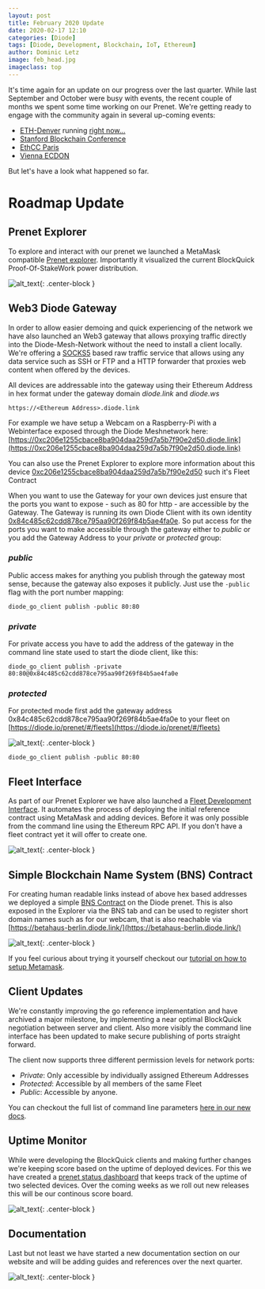 ```yaml
---
layout: post
title: February 2020 Update
date: 2020-02-17 12:10
categories: [Diode]
tags: [Diode, Development, Blockchain, IoT, Ethereum]
author: Dominic Letz
image: feb_head.jpg
imageclass: top
---
```


It's time again for an update on our progress over the last quarter. While last September and October were busy with events, the recent couple of months we spent some time working on our Prenet. We're getting ready to engage with the community again in several up-coming events:
* [ETH-Denver](https://www.ethdenver.com/) running [right now...](https://twitter.com/diode_chain/status/1228155750846873600)
* [Stanford Blockchain Conference](https://cbr.stanford.edu/sbc20/)
* [EthCC Paris](https://ethcc.io/)
* [Vienna ECDON](https://edcon.io/) 

But let's have a look what happened so far. 

# Roadmap Update

## Prenet Explorer

To explore and interact with our prenet we launched a MetaMask compatible [Prenet explorer](https://diode.io/prenet/#/). Importantly it visualized the current BlockQuick Proof-Of-StakeWork power distribution. 

![alt_text](images/blog/feb_prenet.png "Prenet Explorer"){: .center-block }

## Web3 Diode Gateway

In order to allow easier demoing and quick experiencing of the network we have also launched an Web3 gateway that allows proxying traffic directly into the Diode-Mesh-Network without the need to install a client locally. We're offering a [SOCKS5](https://en.wikipedia.org/wiki/SOCKS#SOCKS5) based raw traffic service that allows using any data service such as SSH or FTP and a HTTP forwarder that proxies web content when offered by the devices.

All devices are addressable into the gateway using their Ethereum Address in hex format under the gateway domain _diode.link_ and _diode.ws_

```
https://<Ethereum Address>.diode.link
```

For example we have setup a Webcam on a Raspberry-Pi with a Webinterface exposed through the Diode Meshnetwork here: [https://0xc206e1255cbace8ba904daa259d7a5b7f90e2d50.diode.link](https://0xc206e1255cbace8ba904daa259d7a5b7f90e2d50.diode.link)

You can also use the Prenet Explorer to explore more information about this device [0xc206e1255cbace8ba904daa259d7a5b7f90e2d50](https://diode.io/prenet/#/address/0xc206e1255cbace8ba904daa259d7a5b7f90e2d50) such it's Fleet Contract 

When you want to use the Gateway for your own devices just ensure that the ports you want to expose - such as 80 for http - are accessible by the Gateway. The Gateway is running its own Diode Client with its own identity [0x84c485c62cdd878ce795aa90f269f84b5ae4fa0e](https://diode.io/prenet/#/address/0x84c485c62cdd878ce795aa90f269f84b5ae4fa0e). So put access for the ports you want to make accessible through the gateway either to _public_ or you add the Gateway Address to your _private_ or _protected_ group:

### _public_

Public access makes for anything you publish through the gateway most sense, because the gateway also exposes it publicly. Just use the `-public` flag with the port number mapping:
```
diode_go_client publish -public 80:80
```

### _private_

For private access you have to add the address of the gateway in the command line state used to start the diode client, like this:

```
diode_go_client publish -private 80:80@0x84c485c62cdd878ce795aa90f269f84b5ae4fa0e
```

### _protected_

For protected mode first add the gateway address 0x84c485c62cdd878ce795aa90f269f84b5ae4fa0e to your fleet on [https://diode.io/prenet/#/fleets](https://diode.io/prenet/#/fleets)

![alt_text](images/blog/feb_fleet.png "Fleet Whitelisting"){: .center-block }

```
diode_go_client publish -public 80:80
```

## Fleet Interface 

As part of our Prenet Explorer we have also launched a [Fleet Development Interface](https://diode.io/prenet/#/fleets). It automates the process of deploying the initial reference contract using MetaMask and adding devices. Before it was only possible from the command line using the Ethereum RPC API. If you don't have a fleet contract yet it will offer to create one. 

![alt_text](images/blog/feb_fleet2.png "Fleet Management"){: .center-block }

## Simple Blockchain Name System (BNS) Contract

For creating human readable links instead of above hex based addresses we deployed a simple [BNS Contract](https://github.com/diodechain/diode_contract/blob/master/contracts/DNS.sol) on the Diode prenet. This is also exposed in the Explorer via the BNS tab and can be used to register short domain names such as for our webcam, that is also reachable via [https://betahaus-berlin.diode.link/](https://betahaus-berlin.diode.link/) 

![alt_text](images/blog/feb_dns.png "Prenet BNS"){: .center-block }

If you feel curious about trying it yourself checkout our [tutorial on how to setup Metamask](https://support.diode.io/article/uec3mloh9z-metamask).

## Client Updates

We're constantly improving the go reference implementation and have archived a major milestone, by implementing a near optimal BlockQuick negotiation between server and client. Also more visibly the command line interface has been updated to make secure publishing of ports straight forward.

The client now supports three different permission levels for network ports:

* _Private_: Only accessible by individually assigned Ethereum Addresses
* _Protected_: Accessible by all members of the same Fleet
* _Public_: Accessible by anyone.

You can checkout the full list of command line parameters [here in our new docs](https://support.diode.io/article/josr6wwh5e-go-client-commands).

## Uptime Monitor

While were developing the BlockQuick clients and making further changes we're keeping score based on the uptime of deployed devices. For this we have created a [prenet status dashboard](https://diode.io/status/) that keeps track of the uptime of two selected devices. Over the coming weeks as we roll out new releases this will be our continous score board.

![alt_text](images/blog/feb_status.png "Status Monitor"){: .center-block }

## Documentation

Last but not least we have started a new documentation section on our website and will be adding guides and references over the next quarter.

![alt_text](images/blog/feb_docs.png "Documentation"){: .center-block }

